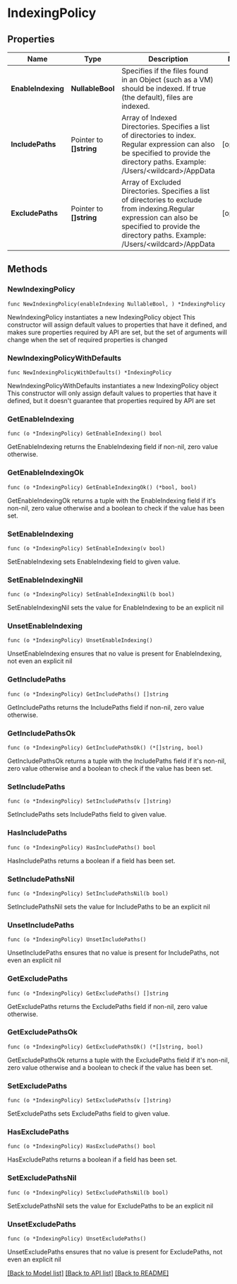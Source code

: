 # IndexingPolicy

## Properties

Name | Type | Description | Notes
------------ | ------------- | ------------- | -------------
**EnableIndexing** | **NullableBool** | Specifies if the files found in an Object (such as a VM) should be indexed. If true (the default), files are indexed. | 
**IncludePaths** | Pointer to **[]string** | Array of Indexed Directories. Specifies a list of directories to index. Regular expression can also be specified to provide the directory paths. Example: /Users/&lt;wildcard&gt;/AppData | [optional] 
**ExcludePaths** | Pointer to **[]string** | Array of Excluded Directories. Specifies a list of directories to exclude from indexing.Regular expression can also be specified to provide the directory paths. Example: /Users/&lt;wildcard&gt;/AppData | [optional] 

## Methods

### NewIndexingPolicy

`func NewIndexingPolicy(enableIndexing NullableBool, ) *IndexingPolicy`

NewIndexingPolicy instantiates a new IndexingPolicy object
This constructor will assign default values to properties that have it defined,
and makes sure properties required by API are set, but the set of arguments
will change when the set of required properties is changed

### NewIndexingPolicyWithDefaults

`func NewIndexingPolicyWithDefaults() *IndexingPolicy`

NewIndexingPolicyWithDefaults instantiates a new IndexingPolicy object
This constructor will only assign default values to properties that have it defined,
but it doesn't guarantee that properties required by API are set

### GetEnableIndexing

`func (o *IndexingPolicy) GetEnableIndexing() bool`

GetEnableIndexing returns the EnableIndexing field if non-nil, zero value otherwise.

### GetEnableIndexingOk

`func (o *IndexingPolicy) GetEnableIndexingOk() (*bool, bool)`

GetEnableIndexingOk returns a tuple with the EnableIndexing field if it's non-nil, zero value otherwise
and a boolean to check if the value has been set.

### SetEnableIndexing

`func (o *IndexingPolicy) SetEnableIndexing(v bool)`

SetEnableIndexing sets EnableIndexing field to given value.


### SetEnableIndexingNil

`func (o *IndexingPolicy) SetEnableIndexingNil(b bool)`

 SetEnableIndexingNil sets the value for EnableIndexing to be an explicit nil

### UnsetEnableIndexing
`func (o *IndexingPolicy) UnsetEnableIndexing()`

UnsetEnableIndexing ensures that no value is present for EnableIndexing, not even an explicit nil
### GetIncludePaths

`func (o *IndexingPolicy) GetIncludePaths() []string`

GetIncludePaths returns the IncludePaths field if non-nil, zero value otherwise.

### GetIncludePathsOk

`func (o *IndexingPolicy) GetIncludePathsOk() (*[]string, bool)`

GetIncludePathsOk returns a tuple with the IncludePaths field if it's non-nil, zero value otherwise
and a boolean to check if the value has been set.

### SetIncludePaths

`func (o *IndexingPolicy) SetIncludePaths(v []string)`

SetIncludePaths sets IncludePaths field to given value.

### HasIncludePaths

`func (o *IndexingPolicy) HasIncludePaths() bool`

HasIncludePaths returns a boolean if a field has been set.

### SetIncludePathsNil

`func (o *IndexingPolicy) SetIncludePathsNil(b bool)`

 SetIncludePathsNil sets the value for IncludePaths to be an explicit nil

### UnsetIncludePaths
`func (o *IndexingPolicy) UnsetIncludePaths()`

UnsetIncludePaths ensures that no value is present for IncludePaths, not even an explicit nil
### GetExcludePaths

`func (o *IndexingPolicy) GetExcludePaths() []string`

GetExcludePaths returns the ExcludePaths field if non-nil, zero value otherwise.

### GetExcludePathsOk

`func (o *IndexingPolicy) GetExcludePathsOk() (*[]string, bool)`

GetExcludePathsOk returns a tuple with the ExcludePaths field if it's non-nil, zero value otherwise
and a boolean to check if the value has been set.

### SetExcludePaths

`func (o *IndexingPolicy) SetExcludePaths(v []string)`

SetExcludePaths sets ExcludePaths field to given value.

### HasExcludePaths

`func (o *IndexingPolicy) HasExcludePaths() bool`

HasExcludePaths returns a boolean if a field has been set.

### SetExcludePathsNil

`func (o *IndexingPolicy) SetExcludePathsNil(b bool)`

 SetExcludePathsNil sets the value for ExcludePaths to be an explicit nil

### UnsetExcludePaths
`func (o *IndexingPolicy) UnsetExcludePaths()`

UnsetExcludePaths ensures that no value is present for ExcludePaths, not even an explicit nil

[[Back to Model list]](../README.md#documentation-for-models) [[Back to API list]](../README.md#documentation-for-api-endpoints) [[Back to README]](../README.md)


